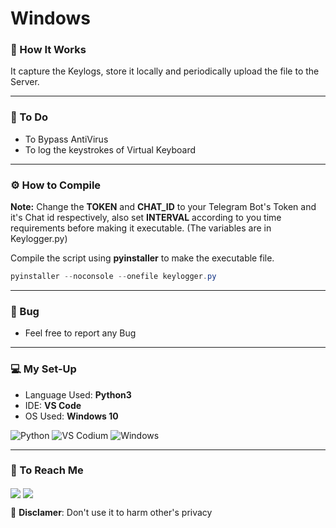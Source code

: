 # Windows  

### 🐼 How It Works  

It capture the Keylogs, store it locally and periodically upload the file to the Server.  

---  

### 🥷 To Do  

* To Bypass AntiVirus  
* To log the keystrokes of Virtual Keyboard  

---  

### ⚙️ How to Compile  

__Note:__ Change the __TOKEN__ and __CHAT_ID__ to your Telegram Bot's Token and it's Chat id respectively, also set __INTERVAL__ according to you time requirements before making it executable. (The variables are in Keylogger.py)  
  

Compile the script using __pyinstaller__ to make the executable file.  

```powershell
pyinstaller --noconsole --onefile keylogger.py
```  
---  

### 🐞 Bug  
   
* Feel free to report any Bug  

---  

### 💻 My Set-Up  

* Language Used: __Python3__  
* IDE: __VS Code__  
* OS Used: __Windows 10__  

![Python](https://img.shields.io/badge/Python-14354C?style=flat&logo=python&logoColor=white) ![VS Codium](https://img.shields.io/badge/VSCodium-2F80ED?style=flat&logo=VSCodium&logoColor=white) ![Windows](https://img.shields.io/badge/Windows-0078D6?style=flat&logo=windows&logoColor=white)  
   
---  

### 💬 To Reach Me  

 <a href='https://discord.com/users/718847515176206406' target="blank"> <img align="center" src="https://img.shields.io/badge/Discord-5865F2?style=flat&logo=discord&logoColor=white"/></a> <a href='https://twitter.com/debang5hu' target="blank"> <img align="center" src="https://img.shields.io/badge/X-000000?style=flat&logo=x&logoColor=white"/></a>  



🚫 __Disclamer__: Don't use it to harm other's privacy  



